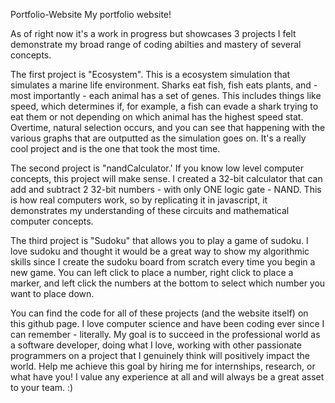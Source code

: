 Portfolio-Website
My portfolio website!

As of right now it's a work in progress but showcases 3 projects I felt demonstrate my broad range of coding abilties and mastery of several concepts.

The first project is "Ecosystem". This is a ecosystem simulation that simulates a marine life environment. Sharks eat fish, fish eats plants, and - most importantly - each animal has a set of genes. This includes things like speed, which determines if, for example, a fish can evade a shark trying to eat them or not depending on which animal has the highest speed stat. Overtime, natural selection occurs, and you can see that happening with the various graphs that are outputted as the simulation goes on. It's a really cool project and is the one that took the most time.

The second project is "nandCalculator.' If you know low level computer concepts, this project will make sense. I created a 32-bit calculator that can add and subtract 2 32-bit numbers - with only ONE logic gate - NAND. This is how real computers work, so by replicating it in javascript, it demonstrates my understanding of these circuits and mathematical computer concepts.

The third project is "Sudoku" that allows you to play a game of sudoku. I love sudoku and thought it would be a great way to show my algorithmic skills since I create the sudoku board from scratch every time you begin a new game. You can left click to place a number, right click to place a marker, and left click the numbers at the bottom to select which number you want to place down.

You can find the code for all of these projects (and the website itself) on this github page. I love computer science and have been coding ever since I can remember - literally. My goal is to succeed in the professional world as a software developer, doing what I love, working with other passionate programmers on a project that I genuinely think will positively impact the world. Help me achieve this goal by hiring me for internships, research, or what have you! I value any experience at all and will always be a great asset to your team. :)
